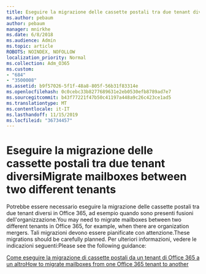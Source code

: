 ```yaml
---
title: Eseguire la migrazione delle cassette postali tra due tenant diversi
ms.author: pebaum
author: pebaum
manager: mnirkhe
ms.date: 6/8/2018
ms.audience: Admin
ms.topic: article
ROBOTS: NOINDEX, NOFOLLOW
localization_priority: Normal
ms.collection: Adm_O365
ms.custom:
- "684"
- "3500008"
ms.assetid: b9f57026-5f1f-48a8-805f-56b31f83314e
ms.openlocfilehash: 0c0cebc33b8277689631e2eb0530efb8789ad7e7
ms.sourcegitcommit: b43f77221f47b50c41197a448a9c26c423ce1ad5
ms.translationtype: MT
ms.contentlocale: it-IT
ms.lasthandoff: 11/15/2019
ms.locfileid: "36734457"
---
```

# <a name="migrate-mailboxes-between-two-different-tenants"></a><span data-ttu-id="4affa-102">Eseguire la migrazione delle cassette postali tra due tenant diversi</span><span class="sxs-lookup"><span data-stu-id="4affa-102">Migrate mailboxes between two different tenants</span></span>

<span data-ttu-id="4affa-103">Potrebbe essere necessario eseguire la migrazione delle cassette postali tra due tenant diversi in Office 365, ad esempio quando sono presenti fusioni dell'organizzazione.</span><span class="sxs-lookup"><span data-stu-id="4affa-103">You may need to migrate mailboxes between two different tenants in Office 365, for example, when there are organization mergers.</span></span> <span data-ttu-id="4affa-104">Tali migrazioni devono essere pianificate con attenzione.</span><span class="sxs-lookup"><span data-stu-id="4affa-104">These migrations should be carefully planned.</span></span> <span data-ttu-id="4affa-105">Per ulteriori informazioni, vedere le indicazioni seguenti:</span><span class="sxs-lookup"><span data-stu-id="4affa-105">Please see the following guidance:</span></span>
  
[<span data-ttu-id="4affa-106">Come eseguire la migrazione di cassette postali da un tenant di Office 365 a un altro</span><span class="sxs-lookup"><span data-stu-id="4affa-106">How to migrate mailboxes from one Office 365 tenant to another</span></span>](https://docs.microsoft.com/Exchange/mailbox-migration/migrate-mailboxes-across-tenants)
  
